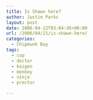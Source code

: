 ```yaml
---
title: Is Shawn here?
author: Justin Parks
layout: post
date: 2006-04-22T03:04:45+00:00
url: /2006/04/21/is-shawn-here/
categories:
  - Chipmunk Bay
tags:
  - cop
  - doctor
  - kaigon
  - monkey
  - ninja
  - proctor

---
```

